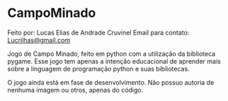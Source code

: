 # CampoMinado
Feito por: Lucas Elias de Andrade Cruvinel
Email para contato: Lucrilhas@gmail.com

Jogo de Campo Minado, feito em python com a utilização da biblioteca pygame.
Esse jogo tem apenas a intenção educacional de aprender mais sobre a linguagem de programação python e suas bibliotecas.

O jogo ainda está em fase de desenvolvimento.
Não possuo autoria de nenhuma imagem ou otros, apenas do código.

